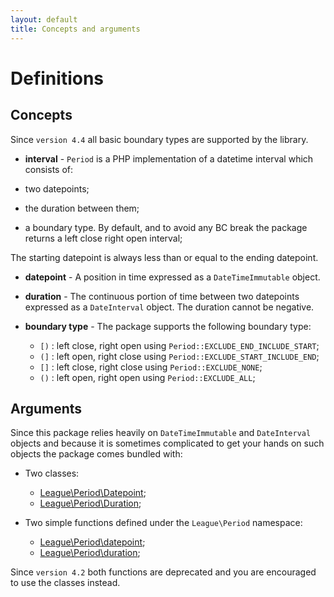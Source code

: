```yaml
---
layout: default
title: Concepts and arguments
---
```


# Definitions

## Concepts

<p class="message-info">Since <code>version 4.4</code> all basic boundary types are supported by the library.</p>

- **interval** - `Period` is a PHP implementation of a datetime interval which consists of:

- two datepoints;
- the duration between them;
- a boundary type. By default, and to avoid any BC break the package returns a left close right open interval;

The starting datepoint is always less than or equal to the ending datepoint.

- **datepoint** - A position in time expressed as a `DateTimeImmutable` object.

- **duration** - The continuous portion of time between two datepoints expressed as a `DateInterval` object. The duration cannot be negative.

- **boundary type** - The package supports the following boundary type:
	- `[)` : left close, right open using `Period::EXCLUDE_END_INCLUDE_START`;
	- `(]` : left open, right close using `Period::EXCLUDE_START_INCLUDE_END`;
	- `[]` : left close, right close using `Period::EXCLUDE_NONE`;
	- `()` : left open, right open using `Period::EXCLUDE_ALL`;

## Arguments

Since this package relies heavily on `DateTimeImmutable` and `DateInterval` objects and because it is sometimes complicated to get your hands on such objects the package comes bundled with:

- Two classes:
	- [League\Period\Datepoint](/4.0/datepoint/);
	- [League\Period\Duration](/4.0/duration/);

- Two simple functions defined under the `League\Period` namespace:
	- [League\Period\datepoint](/4.0/functions/);
	- [League\Period\duration](/4.0/functions/);

<p class="message-warning">Since <code>version 4.2</code> both functions are deprecated and you are encouraged to use the classes instead.</p>

